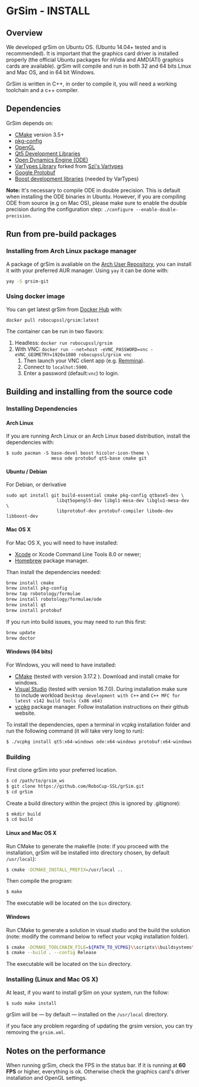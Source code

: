 # GrSim - INSTALL

## Overview

We developed grSim on Ubuntu OS. (Ubuntu 14.04+ tested and is recommended). It is  important that the graphics card driver is installed properly (the official Ubuntu packages for nVidia and AMD(ATI) graphics cards are available). grSim will compile and run in both 32 and 64 bits Linux and Mac OS, and in 64 bit Windows. 

GrSim is written in C++, in order to compile it, you will need a working toolchain and a c++ compiler.

## Dependencies

GrSim depends on:

- [CMake](https://cmake.org/) version 3.5+
- [pkg-config](https://www.freedesktop.org/wiki/Software/pkg-config/)
- [OpenGL](https://www.opengl.org)
- [Qt5 Development Libraries](https://www.qt.io)
- [Open Dynamics Engine (ODE)](http://www.ode.org)
- [VarTypes Library](https://github.com/jpfeltracco/vartypes) forked from [Szi's Vartypes](https://github.com/szi/vartypes)
- [Google Protobuf](https://github.com/google/protobuf)
- [Boost development libraries](http://www.boost.org/) (needed by VarTypes)

**Note:** It's necessary to compile ODE in double precision. This is default when installing the ODE binaries in Ubuntu. However, if you are compiling ODE from source (e.g on Mac OS), please make sure to enable the double precision during the configuration step: `./configure --enable-double-precision`.



## Run from pre-build packages
### Installing from Arch Linux package manager

A package of grSim is avaliable on the [Arch User Repository](https://aur.archlinux.org/packages/grsim-git/), you can install it with your preferred AUR manager. Using `yay` it can be done with:
```bash
yay -S grsim-git
```

### Using docker image
You can get latest grSim from [Docker Hub](https://hub.docker.com/r/robocupssl/grsim) with:
```shell
docker pull robocupssl/grsim:latest
```

The container can be run in two flavors:
1. Headless: `docker run robocupssl/grsim`
1. With VNC: `docker run --net=host -eVNC_PASSWORD=vnc -eVNC_GEOMETRY=1920x1080 robocupssl/grsim vnc`
    1. Then launch your VNC client app (e.g. [Remmina](https://remmina.org/)).
    1. Connect to `localhot:5900`.
    1. Enter a password (default:`vnc`) to login.

## Building and installing from the source code

### Installing Dependencies

#### Arch Linux

If you are running Arch Linux or an Arch Linux based distribution, install the dependencies with:
```
$ sudo pacman -S base-devel boost hicolor-icon-theme \
                 mesa ode protobuf qt5-base cmake git
```

#### Ubuntu / Debian

For Debian, or derivative
```
sudo apt install git build-essential cmake pkg-config qtbase5-dev \
                   libqt5opengl5-dev libgl1-mesa-dev libglu1-mesa-dev \
                   libprotobuf-dev protobuf-compiler libode-dev libboost-dev
```

#### Mac OS X

For Mac OS X, you will need to have installed:

- [Xcode](https://developer.apple.com/xcode/) or Xcode Command Line Tools 8.0 or newer;
- [Homebrew](http://brew.sh/) package manager.

Than install the dependencies needed:

```bash
brew install cmake
brew install pkg-config
brew tap robotology/formulae         
brew install robotology/formulae/ode
brew install qt
brew install protobuf
```

If you run into build issues, you may need to run this first:

```bash
brew update
brew doctor
```

#### Windows (64 bits)

For Windows, you will need to have installed:

- [CMake](https://cmake.org/) (tested with version 3.17.2 ). Download and install cmake for windows.
- [Visual Studio](https://visualstudio.microsoft.com/) (tested with version 16.7.0). During installation make sure to include workload `Desktop development with C++` and `C++ MFC for latest v142 build tools (x86 x64)`
- [vcpkg](https://github.com/microsoft/vcpkg) package manager. Follow installation instructions on their github website.

To install the dependencies, open a terminal in vcpkg installation folder and run the following command (it will take very long to run):

```bash
$ ./vcpkg install qt5:x64-windows ode:x64-windows protobuf:x64-windows
```

### Building

First clone grSim into your preferred location.

```bash
$ cd /path/to/grsim_ws
$ git clone https://github.com/RoboCup-SSL/grSim.git
$ cd grSim
```

Create a build directory within the project (this is ignored by .gitignore):

```bash
$ mkdir build
$ cd build
```

#### Linux and Mac OS X

Run CMake to generate the makefile (note: if you proceed with the installation, grSim will be installed into directory chosen, by default `/usr/local`):

```bash
$ cmake -DCMAKE_INSTALL_PREFIX=/usr/local ..
```

Then compile the program:

```bash
$ make
```

The executable will be located on the `bin` directory.

#### Windows

Run CMake to generate a solution in visual studio and the build the solution (note: modify the command below to reflect your vcpkg installation folder).

```bash
$ cmake -DCMAKE_TOOLCHAIN_FILE=${PATH_TO_VCPKG}\\scripts\\buildsystems\\vcpkg.cmake ..
$ cmake --build . --config Release
```

The executable will be located on the `bin` directory.

### Installing (Linux and Mac OS X)

At least, if you want to install grSim on your system, run the follow:

```bash
$ sudo make install
```

grSim will be — by default — installed on the `/usr/local` directory.


if you face any problem regarding of updating the grsim version, you can try removing the `grsim.xml`.

## Notes on the performance

When running grSim, check the FPS in the status bar. If it is running at **60 FPS** or higher, everything is ok. Otherwise check the graphics card's driver installation and OpenGL settings.
